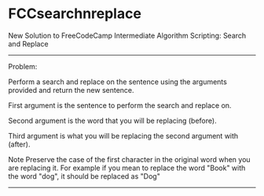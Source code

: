 # FCCsearchnreplace
New Solution to FreeCodeCamp Intermediate Algorithm Scripting: Search and Replace

--------------------------------------------------

Problem: 


Perform a search and replace on the sentence using the arguments provided and return the new sentence.

First argument is the sentence to perform the search and replace on.

Second argument is the word that you will be replacing (before).

Third argument is what you will be replacing the second argument with (after).

Note
Preserve the case of the first character in the original word when you are replacing it. For example if you mean to replace the word "Book" with the word "dog", it should be replaced as "Dog"

----------------------------------------------------


